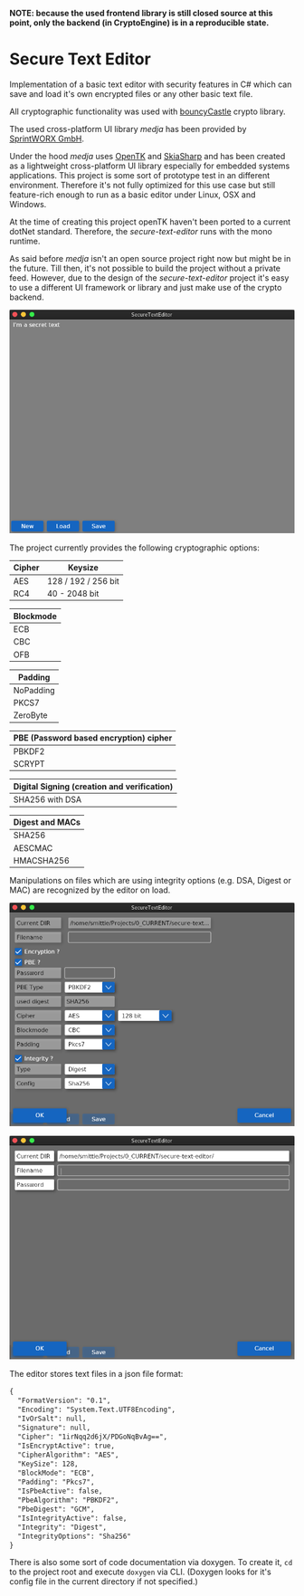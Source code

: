 **NOTE: because the used frontend library is still closed source at this point, only the backend (in CryptoEngine) is in a reproducible state.**

# Secure Text Editor

Implementation of a basic text editor with security features in C# which can save and load it's own encrypted files or any other basic text file.

All cryptographic functionality was used with [bouncyCastle](https://github.com/bcgit/bc-csharp) crypto library.

The used cross-platform UI library _medja_ has been provided by [SprintWORX GmbH](https://sprintworx.de/).

Under the hood _medja_ uses [OpenTK](https://github.com/opentk/opentk) and [SkiaSharp](https://github.com/mono/SkiaSharp) and has been created as a lightweight cross-platform UI library especially for embedded systems applications.
This project is some sort of prototype test in an different environment.
Therefore it's not fully optimized for this use case but still feature-rich enough to run as a basic editor under Linux, OSX and Windows.

At the time of creating this project openTK haven't been ported to a current dotNet standard.
Therefore, the _secure-text-editor_ runs with the mono runtime.

As said before _medja_ isn't an open source project right now but might be in the future. Till then, it's not possible to build the project without a private feed.
However, due to the design of the _secure-text-editor_ project it's easy to use a different UI framework or library and just make use of the crypto backend.

![Main view](docs/main-view-ste.png)

The project currently provides the following cryptographic options:

| Cipher | Keysize             |
| ------ | ------------------- |
| AES    | 128 / 192 / 256 bit |
| RC4    | 40 - 2048 bit       |

| Blockmode |
| --------- |
| ECB       |
| CBC       |
| OFB       |

| Padding   |
| --------- |
| NoPadding |
| PKCS7     |
| ZeroByte  |

| PBE (Password based encryption) cipher |
| -------------------------------------- |
| PBKDF2                                 |
| SCRYPT                                 |

| Digital Signing (creation and verification) |
| ------------------------------------------- |
| SHA256 with DSA                             |

| Digest and MACs |
| --------------- |
| SHA256          |
| AESCMAC         |
| HMACSHA256      |

Manipulations on files which are using integrity options (e.g. DSA, Digest or MAC) are recognized by the editor on load.

![Save view](docs/save-dialog.png)

![Load view](docs/load-dialog.png)

The editor stores text files in a json file format:

```
{
  "FormatVersion": "0.1",
  "Encoding": "System.Text.UTF8Encoding",
  "IvOrSalt": null,
  "Signature": null,
  "Cipher": "1irNqq2d6jX/PDGoNqBvAg==",
  "IsEncryptActive": true,
  "CipherAlgorithm": "AES",
  "KeySize": 128,
  "BlockMode": "ECB",
  "Padding": "Pkcs7",
  "IsPbeActive": false,
  "PbeAlgorithm": "PBKDF2",
  "PbeDigest": "GCM",
  "IsIntegrityActive": false,
  "Integrity": "Digest",
  "IntegrityOptions": "Sha256"
}
```

There is also some sort of code documentation via doxygen.
To create it, `cd` to the project root and execute `doxygen` via CLI. (Doxygen looks for it's config file in the current directory if not specified.)
